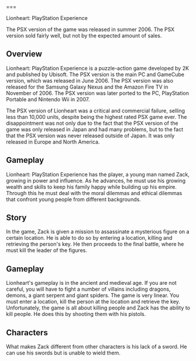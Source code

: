 
===

Lionheart: PlayStation Experience

The PSX version of the game was released in summer 2006. The PSX version sold fairly well, but not by the expected amount of sales.

## Overview

Lionheart: PlayStation Experience is a puzzle-action game developed by 2K and published by Ubisoft. The PSX version is the main PC and GameCube version, which was released in June 2006. The PSX version was also released for the Samsung Galaxy Nexus and the Amazon Fire TV in November of 2006. The PSX version was later ported to the PC, PlayStation Portable and Nintendo Wii in 2007.

The PSX version of Lionheart was a critical and commercial failure, selling less than 10,000 units, despite being the highest rated PSX game ever. The disappointment was not only due to the fact that the PSX version of the game was only released in Japan and had many problems, but to the fact that the PSX version was never released outside of Japan. It was only released in Europe and North America.

## Gameplay

Lionheart: PlayStation Experience has the player, a young man named Zack, growing in power and influence. As he advances, he must use his growing wealth and skills to keep his family happy while building up his empire. Through this he must deal with the moral dilemmas and ethical dilemmas that confront young people from different backgrounds.

## Story

In the game, Zack is given a mission to assassinate a mysterious figure on a certain location. He is able to do so by entering a location, killing and retrieving the person's key. He then proceeds to the final battle, where he must kill the leader of the figures.

## Gameplay

Lionheart's gameplay is in the ancient and medieval age. If you are not careful, you will have to fight a number of villains including dragons, demons, a giant serpent and giant spiders. The game is very linear. You must enter a location, kill the person at the location and retrieve the key. Unfortunately, the game is all about killing people and Zack has the ability to kill people. He does this by shooting them with his pistols.

## Characters

What makes Zack different from other characters is his lack of a sword. He can use his swords but is unable to wield them.

###   

###  

###  



